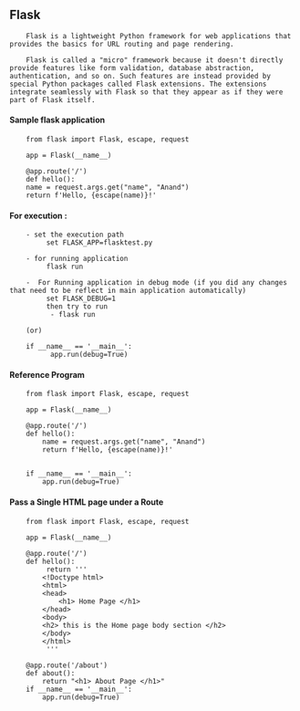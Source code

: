 
## Flask

	    Flask is a lightweight Python framework for web applications that provides the basics for URL routing and page rendering.

	    Flask is called a "micro" framework because it doesn't directly provide features like form validation, database abstraction, authentication, and so on. Such features are instead provided by special Python packages called Flask extensions. The extensions integrate seamlessly with Flask so that they appear as if they were part of Flask itself.

   #### Sample flask application

	    from flask import Flask, escape, request

	    app = Flask(__name__)

	    @app.route('/')
	    def hello():
		name = request.args.get("name", "Anand")
		return f'Hello, {escape(name)}!'

   #### For execution :

	    - set the execution path
		     set FLASK_APP=flasktest.py

	    - for running application
		     flask run

	    -  For Running application in debug mode (if you did any changes that need to be reflect in main application automatically)
		     set FLASK_DEBUG=1
		     then try to run 
			  - flask run

		(or)

		if __name__ == '__main__':
		      app.run(debug=True)



#### Reference Program 

		from flask import Flask, escape, request

		app = Flask(__name__)

		@app.route('/')
		def hello():
		    name = request.args.get("name", "Anand")
		    return f'Hello, {escape(name)}!'


		if __name__ == '__main__':
			app.run(debug=True)

  
#### Pass a Single HTML page under a Route


		from flask import Flask, escape, request

		app = Flask(__name__)

		@app.route('/')
		def hello():
		     return '''
		    <!Doctype html>
			<html>
			<head>
				<h1> Home Page </h1>
			</head>
			<body> 
			<h2> this is the Home page body section </h2>
			</body>
			</html>
		     '''

		@app.route('/about')
		def about():
		    return "<h1> About Page </h1>"
		if __name__ == '__main__':
			app.run(debug=True)
		
		
